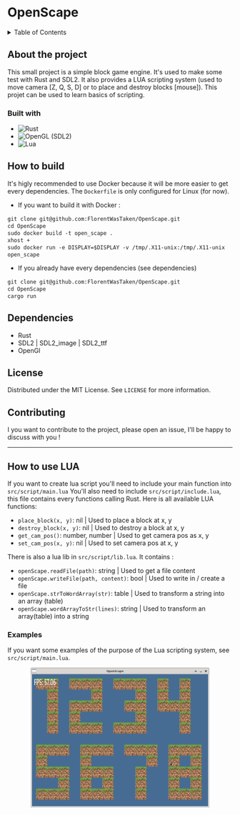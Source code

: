 # OpenScape

<details>
  <summary>Table of Contents</summary>
  <ol>
    <li>
      <a href="#about-the-project">About The Project</a>
      <ul>
        <li><a href="#built-with">Built With</a></li>
      </ul>
    </li>
    <li><a href="#how-to-build">How to build</a></li>
    <li><a href="#dependencies">Dependencies</a></li>
    <li><a href="#license">License</a></li>
    <li><a href="#contributing">Contributing</a></li>
    <li>
      <a href="#how-to-use-lua">How to use LUA</a>
      <ul>
        <li><a href="#Examples">Examples</a></li>
      </ul>
    </li>
  </ol>
</details>

## About the project

This small project is a simple block game engine. It's used to make some test with Rust and SDL2.
It also provides a LUA scripting system (used to move camera [Z, Q, S, D] or to place and destroy blocks [mouse]).
This projet can be used to learn basics of scripting.

### Built with

- ![Rust](https://img.shields.io/badge/rust-%23000000.svg?style=for-the-badge&logo=rust&logoColor=white)
- ![OpenGL](https://img.shields.io/badge/OpenGL-%23FFFFFF.svg?style=for-the-badge&logo=opengl) (SDL2)
- ![Lua](https://img.shields.io/badge/lua-%232C2D72.svg?style=for-the-badge&logo=lua&logoColor=white)

## How to build

It's higly recommended to use Docker because it will be more easier to get every dependencies.
The `Dockerfile` is only configured for Linux (for now).

- If you want to build it with Docker :

```
git clone git@github.com:FlorentWasTaken/OpenScape.git
cd OpenScape
sudo docker build -t open_scape .
xhost +
sudo docker run -e DISPLAY=$DISPLAY -v /tmp/.X11-unix:/tmp/.X11-unix open_scape
```

- If you already have every dependencies (see dependencies)

```
git clone git@github.com:FlorentWasTaken/OpenScape.git
cd OpenScape
cargo run
```

## Dependencies

- Rust
- SDL2 | SDL2_image | SDL2_ttf
- OpenGl

## License

Distributed under the MIT License. See `LICENSE` for more information.

## Contributing

I you want to contribute to the project, please open an issue, I'll be happy to discuss with you !

---

## How to use LUA

If you want to create lua script you'll need to include your main function into `src/script/main.lua`
You'll also need to include `src/script/include.lua`, this file contains every functions calling Rust.
Here is all available LUA functions:

- `place_block(x, y)`: nil | Used to place a block at x, y
- `destroy_block(x, y)`: nil | Used to destroy a block at x, y
- `get_cam_pos()`: number, number | Used to get camera pos as x, y
- `set_cam_pos(x, y)`: nil | Used to set camera pos at x, y

There is also a lua lib in `src/script/lib.lua`. It contains :

- `openScape.readFile(path)`: string | Used to get a file content
- `openScape.writeFile(path, content)`: bool | Used to write in / create a file
- `openScape.strToWordArray(str)`: table | Used to transform a string into an array (table)
- `openScape.wordArrayToStr(lines)`: string | Used to transform an array(table) into a string

### Examples

If you want some examples of the purpose of the Lua scripting system, see
`src/script/main.lua`.

<div align="center">
  <img src="./images/example1.png" alt="First example" width="400"/>
</div>
